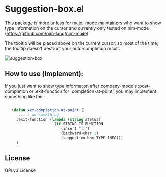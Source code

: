# Suggestion-box.el

This package is more or less for major-mode maintainers who want to
show type information on the cursor and currently only tested on
nim-mode (https://github.com/nim-lang/nim-mode).

The tooltip will be placed above on the current cursor, so most of
the time, the tooltip doesn't destruct your auto-completion result.

![suggestion-box](https://cloud.githubusercontent.com/assets/1082473/18650134/3246c024-7e78-11e6-8e8b-4fb7d832495f.gif)

## How to use (implement):

If you just want to show type information after company-mode's
:post-completion or :exit-function for `completion-at-point',
you may implement something like this:

``` lisp

   (defun xxx-completion-at-point ()
      ... ; do something
     :exit-function (lambda (string status)
                      (if STRING-IS-FUNCTION
                         (insert "()")
                         (backward-char 1)
                         (suggestion-box TYPE-INFO)))
     )

```

## License
GPLv3 License
